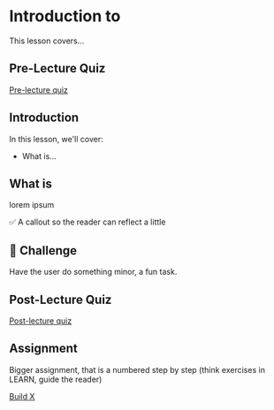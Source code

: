 # Introduction to

This lesson covers...


## Pre-Lecture Quiz
[Pre-lecture quiz](link-to-quiz)

## Introduction

In this lesson, we'll cover:

- What is...

## What is

lorem ipsum

✅ A callout so the reader can reflect a little

## 🚀 Challenge

Have the user do something minor, a fun task.

## Post-Lecture Quiz
[Post-lecture quiz](link-to-quiz)

## Assignment

Bigger assignment, that is a numbered step by step (think exercises in LEARN, guide the reader)

[Build X](assignment.md)
